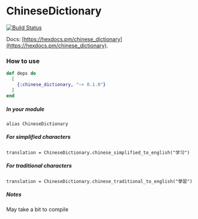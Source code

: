 # ChineseDictionary

[![Build Status](https://travis-ci.org/JorisKok/chinese_dictionary.svg?branch=master)](https://travis-ci.org/JorisKok/chinese_dictionary)

Docs: [https://hexdocs.pm/chinese_dictionary](https://hexdocs.pm/chinese_dictionary).


### How to use


```elixir
def deps do
  [
    {:chinese_dictionary, "~> 0.1.0"}
  ]
end
```

##### In your module

```
alias ChineseDictionary
```

##### For simplified characters
```
translation = ChineseDictionary.chinese_simplified_to_english("学习")
```

##### For traditional characters
```
translation = ChineseDictionary.chinese_traditional_to_english("學習")
```

##### Notes

May take a bit to compile
